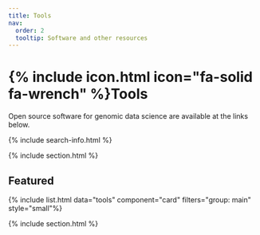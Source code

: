 ```yaml
---
title: Tools
nav:
  order: 2
  tooltip: Software and other resources
---
```


# {% include icon.html icon="fa-solid fa-wrench" %}Tools

Open source software for genomic data science are available at the links below. 


{% include search-info.html %}

{% include section.html %}

## Featured

{% include list.html data="tools" component="card" filters="group: main" style="small"%}

{% include section.html %}
